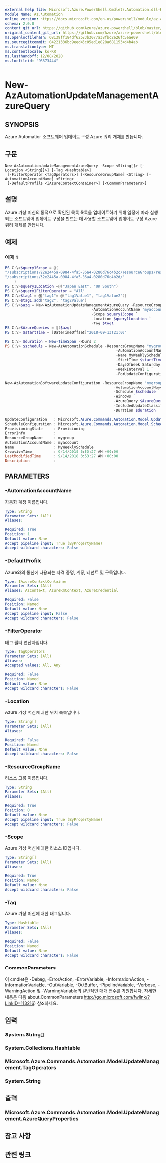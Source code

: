 ```yaml
---
external help file: Microsoft.Azure.PowerShell.Cmdlets.Automation.dll-Help.xml
Module Name: Az.Automation
online version: https://docs.microsoft.com/en-us/powershell/module/az.automation/new-azautomationupdatemanagementazurequery
schema: 2.0.0
content_git_url: https://github.com/Azure/azure-powershell/blob/master/src/Automation/Automation/help/New-AzAutomationUpdateManagementAzureQuery.md
original_content_git_url: https://github.com/Azure/azure-powershell/blob/master/src/Automation/Automation/help/New-AzAutomationUpdateManagementAzureQuery.md
ms.openlocfilehash: 68139ff184df62583b3077a38fbc2e26fd5eae09
ms.sourcegitcommit: 04221336bc9eed46c05ed1e828a6811534d4b4ab
ms.translationtype: MT
ms.contentlocale: ko-KR
ms.lasthandoff: 12/08/2020
ms.locfileid: "98373444"
---
```

# New-AzAutomationUpdateManagementAzureQuery

## SYNOPSIS
Azure Automation 소프트웨어 업데이트 구성 Azure 쿼리 개체를 만듭니다.

## 구문

```
New-AzAutomationUpdateManagementAzureQuery -Scope <String[]> [-Location <String[]>] [-Tag <Hashtable>]
 [-FilterOperator <TagOperators>] [-ResourceGroupName] <String> [-AutomationAccountName] <String>
 [-DefaultProfile <IAzureContextContainer>] [<CommonParameters>]
```

## 설명
Azure 가상 머신의 동적으로 확인된 목록 목록을 업데이트하기 위해 일정에 따라 실행되는 소프트웨어 업데이트 구성을 만드는 데 사용할 소프트웨어 업데이트 구성 Azure 쿼리 개체를 만듭니다.

## 예제

### 예제 1
```powershell
PS C:\>$query1Scope = @(        
"/subscriptions/22e2445a-0984-4fa5-86a4-0280d76c4b2c/resourceGroups/resourceGroupName",
"/subscriptions/32e2445a-0984-4fa5-86a4-0280d76c4b2d/"
    )
PS C:\>$query1Location =@("Japan East", "UK South")
PS C:\>$query1FilterOperator = "All"
PS C:\>$tag1 = @{"tag1"= @("tag1Value1", "tag1Value2")}
PS C:\>$tag1.add("tag2", "tag2Value")
PS C:\>$azq = New-AzAutomationUpdateManagementAzureQuery -ResourceGroupName "mygroup" `
                                       -AutomationAccountName "myaccount" `
                                       -Scope $query1Scope `
                                       -Location $query1Location `
                                       -Tag $tag1
PS C:\>$AzureQueries = @($azq)
PS C:\> $startTime = [DateTimeOffset]"2018-09-13T21:00"

PS C:\> $duration = New-TimeSpan -Hours 2
PS C:\> $schedule = New-AzAutomationSchedule -ResourceGroupName "mygroup" `
                                                  -AutomationAccountName "myaccount" `
                                                  -Name MyWeeklySchedule `
                                                  -StartTime $startTime `
                                                  -DaysOfWeek Saturday `
                                                  -WeekInterval 1 `
                                                  -ForUpdateConfiguration

New-AzAutomationSoftwareUpdateConfiguration -ResourceGroupName "mygroup" `
                                                 -AutomationAccountName "myaccount" `
                                                 -Schedule $schedule `
                                                 -Windows `                                                 
                                                 -AzureQuery $AzureQueries `
                                                 -IncludedUpdateClassification Critical `
                                                 -Duration $duration

UpdateConfiguration   : Microsoft.Azure.Commands.Automation.Model.UpdateManagement.UpdateConfiguration
ScheduleConfiguration : Microsoft.Azure.Commands.Automation.Model.Schedule
ProvisioningState     : Provisioning
ErrorInfo             :
ResourceGroupName     : mygroup
AutomationAccountName : myaccount
Name                  : MyWeeklySchedule
CreationTime          : 9/14/2018 3:53:27 AM +00:00
LastModifiedTime      : 9/14/2018 3:53:27 AM +00:00
Description           :

```

## PARAMETERS

### -AutomationAccountName
자동화 계정 이름입니다.

```yaml
Type: String
Parameter Sets: (All)
Aliases:

Required: True
Position: 1
Default value: None
Accept pipeline input: True (ByPropertyName)
Accept wildcard characters: False
```

### -DefaultProfile
Azure와의 통신에 사용되는 자격 증명, 계정, 테넌트 및 구독입니다.

```yaml
Type: IAzureContextContainer
Parameter Sets: (All)
Aliases: AzContext, AzureRmContext, AzureCredential

Required: False
Position: Named
Default value: None
Accept pipeline input: False
Accept wildcard characters: False
```

### -FilterOperator
태그 필터 연산자입니다.

```yaml
Type: TagOperators
Parameter Sets: (All)
Aliases:
Accepted values: All, Any

Required: False
Position: Named
Default value: None
Accept wildcard characters: False
```

### -Location
Azure 가상 머신에 대한 위치 목록입니다.

```yaml
Type: String[]
Parameter Sets: (All)
Aliases:

Required: False
Position: Named
Default value: None
Accept wildcard characters: False
```

### -ResourceGroupName
리소스 그룹 이름입니다.

```yaml
Type: String
Parameter Sets: (All)
Aliases:

Required: True
Position: 0
Default value: None
Accept pipeline input: True (ByPropertyName)
Accept wildcard characters: False
```

### -Scope
Azure 가상 머신에 대한 리소스 ID입니다.

```yaml
Type: String[]
Parameter Sets: (All)
Aliases:

Required: True
Position: Named
Default value: None
Accept wildcard characters: False
```

### -Tag
Azure 가상 머신에 대한 태그입니다.

```yaml
Type: Hashtable
Parameter Sets: (All)
Aliases:

Required: False
Position: Named
Default value: None
Accept wildcard characters: False
```

### CommonParameters
이 cmdlet은 -Debug, -ErrorAction, -ErrorVariable, -InformationAction, -InformationVariable, -OutVariable, -OutBuffer, -PipelineVariable, -Verbose, -WarningAction 및 -WarningVariable의 일반적인 매개 변수를 지원합니다.
자세한 내용은 다음 about_CommonParameters http://go.microsoft.com/fwlink/?LinkID=113216) 참조하세요.

## 입력

### System.String[]

### System.Collections.Hashtable

### Microsoft.Azure.Commands.Automation.Model.UpdateManagement.TagOperators

### System.String

## 출력

### Microsoft.Azure.Commands.Automation.Model.UpdateManagement.AzureQueryProperties

## 참고 사항

## 관련 링크
